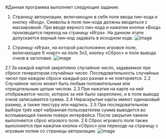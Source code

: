 #Данная программа выполняет следующие задания:
1. Страницу авторизации, включающую в себя поле
ввода пин-кода и кнопку «Вход». Символы в поле
пин-кода должны вводиться с маскировкой. При
вводе верного пин-кода и нажатии кнопки «Вход»
производится переход на страницу «Игра». На
данном этапе допускается верный пин-код
задавать в исходном коде.
![image](https://github.com/BARSIK97/221_3210_Shakirov/assets/125653468/dda83c17-34df-4a37-9ea5-2e971b12bf12)

2. Страницу «Игра», на которой расположено игровое
поле, включающее 9 «карт» на поле 3x3, кнопку
«Сброс» и поле вывода очков в заголовке.
![image](https://github.com/BARSIK97/221_3210_Shakirov/assets/125653468/e379768b-3f40-4011-a385-15152bf99865)

2.1 За каждой картой закреплено случайное число,
задаваемое при сбросе генератором случайных
чисел. Последовательность случайных чисел при
каждом сбросе каждый раз разная и не
повторяется.
2.2 Случайное число может быть любым
положительным или отрицательным целым
числом.
2.3 При нажатии на карте на ней отображается число,
которое за ней было закреплено, и в поле вывода
очков записывается сумма.
2.4 Нераскрытые карты имеют одинаковый размер, а
также текстуру или надпись.
2.5 При последовательном выборе трёх карт
набранная пользователем сумма выводится во
всплывающей панели поверх интерфейса. После
закрытия панели выполняется сброс игрового
поля.
2.6 Сброс игрового поля также выполняется при
нажатии кнопки «Сброс» или переходе на страницу
с игровым полем со страницы авторизации.
![image](https://github.com/BARSIK97/221_3210_Shakirov/assets/125653468/4c552c35-351f-4553-85ae-82cefdc347f2)
